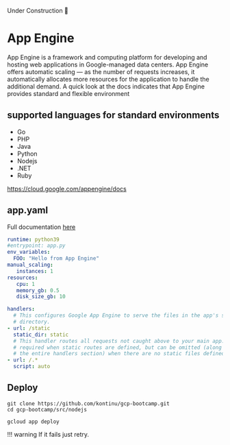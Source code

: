 Under Construction 🚧

<!-- https://medium.com/the-node-js-collection/time-to-hello-world-part4-gae-17408c0ef5f6 -->


# App Engine

App Engine is a framework and computing platform for developing and hosting web applications in Google-managed data centers. App Engine offers automatic scaling — as the number of requests increases, it automatically allocates more resources for the application to handle the additional demand.
A quick look at the docs indicates that App Engine provides standard and flexible environment


## supported languages for standard environments


- Go
- PHP
- Java
- Python
- Nodejs
- .NET
- Ruby

https://cloud.google.com/appengine/docs


## app.yaml

Full documentation [here](https://cloud.google.com/appengine/docs/flexible/python/reference/app-yaml)


```yaml
runtime: python39
#entrypoint: app.py
env_variables:
  FOO: "Hello from App Engine"
manual_scaling:
   instances: 1
resources:
   cpu: 1
   memory_gb: 0.5
   disk_size_gb: 10

handlers:
  # This configures Google App Engine to serve the files in the app's static
  # directory.
- url: /static
  static_dir: static
  # This handler routes all requests not caught above to your main app. It is
  # required when static routes are defined, but can be omitted (along with
  # the entire handlers section) when there are no static files defined.
- url: /.*
  script: auto

```


## Deploy


```
git clone https://github.com/kontinu/gcp-bootcamp.git
cd gcp-bootcamp/src/nodejs

gcloud app deploy
```

!!! warning
    If it fails just retry.
